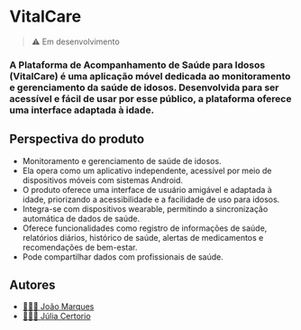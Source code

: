 # VitalCare 
> ⚠️ Em desenvolvimento

### A Plataforma de Acompanhamento de Saúde para Idosos (VitalCare) é uma aplicação móvel dedicada ao monitoramento e gerenciamento da saúde de idosos. Desenvolvida para ser acessível e fácil de usar por esse público, a plataforma oferece uma interface adaptada à idade.

## Perspectiva do produto

- Monitoramento e gerenciamento de saúde de idosos.
-	Ela opera como um aplicativo independente, acessível por meio de dispositivos móveis com sistemas Android.
-	O produto oferece uma interface de usuário amigável e adaptada à idade, priorizando a acessibilidade e a facilidade de uso para idosos.
-	Integra-se com dispositivos wearable, permitindo a sincronização automática de dados de saúde.
-	Oferece funcionalidades como registro de informações de saúde, relatórios diários, histórico de saúde, alertas de medicamentos e recomendações de bem-estar.
-	Pode compartilhar dados com profissionais de saúde.

## Autores

- [👨🏻‍💻 João Marques](https://www.github.com/marques-joao2)
- [👩🏽‍💻 Júlia Certorio](https://www.github.com/CertorioJulia)